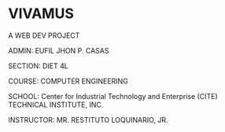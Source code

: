 # VIVAMUS
A WEB DEV PROJECT

ADMIN: EUFIL JHON P. CASAS 

SECTION: DIET 4L

COURSE: COMPUTER ENGINEERING

SCHOOL:  Center for Industrial Technology and Enterprise (CITE) TECHNICAL INSTITUTE, INC.

INSTRUCTOR: MR. RESTITUTO LOQUINARIO, JR.
